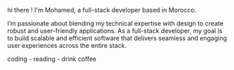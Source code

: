 hi there !
I'm Mohamed, a full-stack developer based in Morocco.



I’m passionate about blending my technical expertise with design to create robust and user-friendly applications. As a full-stack developer, my goal is to build scalable and efficient software that delivers seamless and engaging user experiences across the entire stack.

coding - reading - drink coffee
